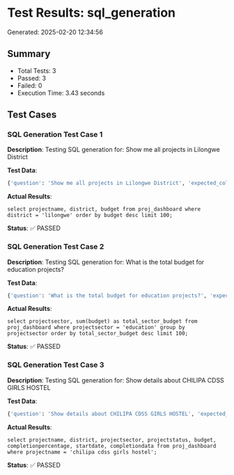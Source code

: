 # Test Results: sql_generation

Generated: 2025-02-20 12:34:56

## Summary

- Total Tests: 3
- Passed: 3
- Failed: 0
- Execution Time: 3.43 seconds

## Test Cases

### SQL Generation Test Case 1

**Description**: Testing SQL generation for: Show me all projects in Lilongwe District

**Test Data**:
```python
{'question': 'Show me all projects in Lilongwe District', 'expected_columns': ['PROJECTNAME', 'DISTRICT', 'BUDGET'], 'expected_conditions': ['DISTRICT', 'Lilongwe', 'LIMIT 100']}
```

**Actual Results**:
```
select projectname, district, budget from proj_dashboard where district = 'lilongwe' order by budget desc limit 100;
```

**Status**: ✅ PASSED

### SQL Generation Test Case 2

**Description**: Testing SQL generation for: What is the total budget for education projects?

**Test Data**:
```python
{'question': 'What is the total budget for education projects?', 'expected_columns': ['PROJECTSECTOR', 'BUDGET'], 'expected_conditions': ['PROJECTSECTOR', 'education', 'GROUP BY']}
```

**Actual Results**:
```
select projectsector, sum(budget) as total_sector_budget from proj_dashboard where projectsector = 'education' group by projectsector order by total_sector_budget desc limit 100;
```

**Status**: ✅ PASSED

### SQL Generation Test Case 3

**Description**: Testing SQL generation for: Show details about CHILIPA CDSS GIRLS HOSTEL

**Test Data**:
```python
{'question': 'Show details about CHILIPA CDSS GIRLS HOSTEL', 'expected_columns': ['PROJECTNAME', 'STARTDATE'], 'expected_conditions': ['PROJECTNAME', 'CHILIPA']}
```

**Actual Results**:
```
select projectname, district, projectsector, projectstatus, budget, completionpercentage, startdate, completiondata from proj_dashboard where projectname = 'chilipa cdss girls hostel';
```

**Status**: ✅ PASSED

